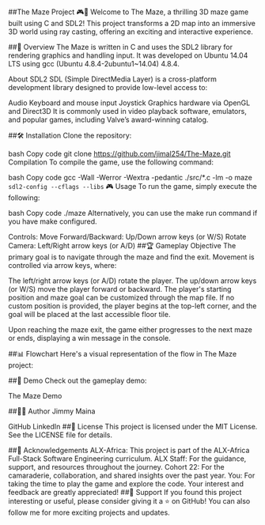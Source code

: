 ##The Maze Project 🎮🧩
Welcome to The Maze, a thrilling 3D maze game built using C and SDL2! This project transforms a 2D map into an immersive 3D world using ray casting, offering an exciting and interactive experience.

##🚀 Overview
The Maze is written in C and uses the SDL2 library for rendering graphics and handling input. It was developed on Ubuntu 14.04 LTS using gcc (Ubuntu 4.8.4-2ubuntu1~14.04) 4.8.4.

About SDL2
SDL (Simple DirectMedia Layer) is a cross-platform development library designed to provide low-level access to:

Audio
Keyboard and mouse input
Joystick
Graphics hardware via OpenGL and Direct3D
It is commonly used in video playback software, emulators, and popular games, including Valve’s award-winning catalog.

##🛠️ Installation
Clone the repository:

bash
Copy code
git clone https://github.com/jimal254/The-Maze.git
Compilation
To compile the game, use the following command:

bash
Copy code
gcc -Wall -Werror -Wextra -pedantic ./src/*.c -lm -o maze `sdl2-config --cflags --libs`
🎮 Usage
To run the game, simply execute the following:

bash
Copy code
./maze
Alternatively, you can use the make run command if you have make configured.

Controls:
Move Forward/Backward: Up/Down arrow keys (or W/S)
Rotate Camera: Left/Right arrow keys (or A/D)
##🏆 Gameplay Objective
The primary goal is to navigate through the maze and find the exit. Movement is controlled via arrow keys, where:

The left/right arrow keys (or A/D) rotate the player.
The up/down arrow keys (or W/S) move the player forward or backward.
The player's starting position and maze goal can be customized through the map file. If no custom position is provided, the player begins at the top-left corner, and the goal will be placed at the last accessible floor tile.

Upon reaching the maze exit, the game either progresses to the next maze or ends, displaying a win message in the console.

##📊 Flowchart
Here's a visual representation of the flow in The Maze project:


##🎥 Demo
Check out the gameplay demo:

The Maze Demo

##👨‍💻 Author
Jimmy Maina

GitHub
LinkedIn
##📝 License
This project is licensed under the MIT License. See the LICENSE file for details.

##🙏 Acknowledgements
ALX-Africa: This project is part of the ALX-Africa Full-Stack Software Engineering curriculum.
ALX Staff: For the guidance, support, and resources throughout the journey.
Cohort 22: For the camaraderie, collaboration, and shared insights over the past year.
You: For taking the time to play the game and explore the code. Your interest and feedback are greatly appreciated!
##🌟 Support
If you found this project interesting or useful, please consider giving it a ⭐️ on GitHub! You can also follow me for more exciting projects and updates.

